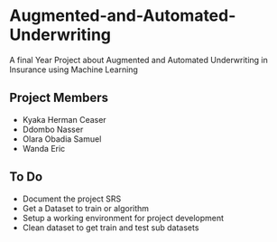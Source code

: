 # Augmented-and-Automated-Underwriting
A final Year Project about Augmented and Automated  Underwriting in Insurance using Machine Learning

## Project Members
- Kyaka Herman Ceaser
- Ddombo Nasser
- Olara Obadia Samuel
- Wanda Eric

## To Do
- Document the project SRS
- Get a Dataset to train or algorithm
- Setup a working environment for project development
- Clean dataset to get train and test sub datasets
